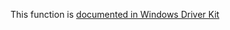 This function is [documented in Windows Driver Kit](https://learn.microsoft.com/en-us/windows-hardware/drivers/ddi/wdm/nf-wdm-rtlverifyversioninfo)
